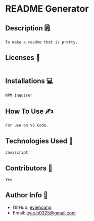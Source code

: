 # README Generator
  

  ## Description 🗒️
  ```
  To make a readme that is pretty.
  ```

  ## Licenses 🪪
  ```
  
  ```
  

  
  ## Installations 💻
  ```
  NPM Inquirer
  ```

  ## How To Use ✍️
  ```
  For use on VS Code.
  ```

  ## Technologies Used 🤖
  ```
  Javascript
  ```

  ## Contributors 🤖
  ```
  Yes
  ```


  ## Author Info 🤸
  - GitHub: [eviehoang](https://github.com/eviehoang/)
  - Email:  evie.h0325@gmail.com
